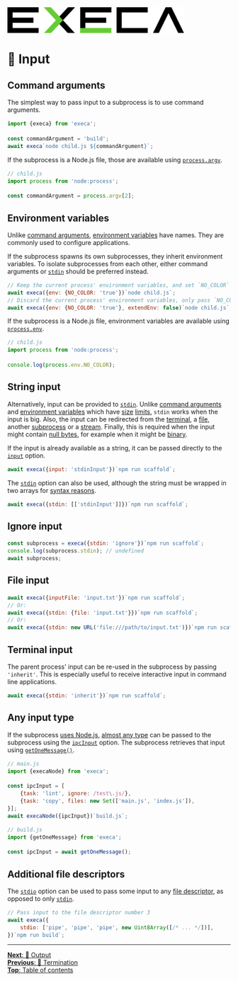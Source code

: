 <picture>
	<source media="(prefers-color-scheme: dark)" srcset="../media/logo_dark.svg">
	<img alt="execa logo" src="../media/logo.svg" width="400">
</picture>
<br>

# 🎹 Input

## Command arguments

The simplest way to pass input to a subprocess is to use command arguments.

```js
import {execa} from 'execa';

const commandArgument = 'build';
await execa`node child.js ${commandArgument}`;
```

If the subprocess is a Node.js file, those are available using [`process.argv`](https://nodejs.org/api/process.html#processargv).

```js
// child.js
import process from 'node:process';

const commandArgument = process.argv[2];
```

## Environment variables

Unlike [command arguments](#command-arguments), [environment variables](https://en.wikipedia.org/wiki/Environment_variable) have names. They are commonly used to configure applications.

If the subprocess spawns its own subprocesses, they inherit environment variables. To isolate subprocesses from each other, either command arguments or [`stdin`](#string-input) should be preferred instead.

```js
// Keep the current process' environment variables, and set `NO_COLOR`
await execa({env: {NO_COLOR: 'true'})`node child.js`;
// Discard the current process' environment variables, only pass `NO_COLOR`
await execa({env: {NO_COLOR: 'true'}, extendEnv: false)`node child.js`;
```

If the subprocess is a Node.js file, environment variables are available using [`process.env`](https://nodejs.org/api/process.html#processenv).

```js
// child.js
import process from 'node:process';

console.log(process.env.NO_COLOR);
```

## String input

Alternatively, input can be provided to [`stdin`](https://en.wikipedia.org/wiki/Standard_streams#Standard_input_(stdin)). Unlike [command arguments](#command-arguments) and [environment variables](#environment-variables) which have [size](https://unix.stackexchange.com/questions/120642/what-defines-the-maximum-size-for-a-command-single-argument) [limits](https://stackoverflow.com/questions/1078031/what-is-the-maximum-size-of-a-linux-environment-variable-value), `stdin` works when the input is big. Also, the input can be redirected from the [terminal](#terminal-input), a [file](#file-input), another [subprocess](pipe.md) or a [stream](streams.md#manual-streaming). Finally, this is required when the input might contain [null bytes](https://en.wikipedia.org/wiki/Null_character), for example when it might be [binary](binary.md#binary-input).

If the input is already available as a string, it can be passed directly to the [`input`](api.md#optionsinput) option.

```js
await execa({input: 'stdinInput'})`npm run scaffold`;
```

The [`stdin`](api.md#optionsstdin) option can also be used, although the string must be wrapped in two arrays for [syntax reasons](output.md#multiple-targets).

```js
await execa({stdin: [['stdinInput']]})`npm run scaffold`;
```

## Ignore input

```js
const subprocess = execa({stdin: 'ignore'})`npm run scaffold`;
console.log(subprocess.stdin); // undefined
await subprocess;
```

## File input

```js
await execa({inputFile: 'input.txt'})`npm run scaffold`;
// Or:
await execa({stdin: {file: 'input.txt'}})`npm run scaffold`;
// Or:
await execa({stdin: new URL('file:///path/to/input.txt')})`npm run scaffold`;
```

## Terminal input

The parent process' input can be re-used in the subprocess by passing `'inherit'`. This is especially useful to receive interactive input in command line applications.

```js
await execa({stdin: 'inherit'})`npm run scaffold`;
```

## Any input type

If the subprocess [uses Node.js](node.md), [almost any type](ipc.md#message-type) can be passed to the subprocess using the [`ipcInput`](ipc.md#send-an-initial-message) option. The subprocess retrieves that input using [`getOneMessage()`](api.md#getonemessage).

```js
// main.js
import {execaNode} from 'execa';

const ipcInput = [
	{task: 'lint', ignore: /test\.js/},
	{task: 'copy', files: new Set(['main.js', 'index.js']),
}];
await execaNode({ipcInput})`build.js`;
```

```js
// build.js
import {getOneMessage} from 'execa';

const ipcInput = await getOneMessage();
```

## Additional file descriptors

The [`stdio`](api.md#optionsstdio) option can be used to pass some input to any [file descriptor](https://en.wikipedia.org/wiki/File_descriptor), as opposed to only [`stdin`](api.md#optionsstdin).

```js
// Pass input to the file descriptor number 3
await execa({
	stdio: ['pipe', 'pipe', 'pipe', new Uint8Array([/* ... */])],
})`npm run build`;
```

<hr>

[**Next**: 📢 Output](output.md)\
[**Previous**: 🏁 Termination](termination.md)\
[**Top**: Table of contents](../readme.md#documentation)

